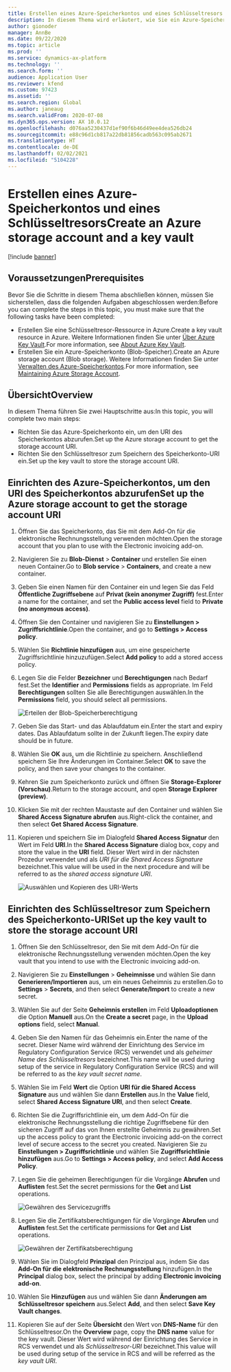 ```yaml
---
title: Erstellen eines Azure-Speicherkontos und eines Schlüsseltresors
description: In diesem Thema wird erläutert, wie Sie ein Azure-Speicherkonto und einen Schlüsseltresor erstellen.
author: gionoder
manager: AnnBe
ms.date: 09/22/2020
ms.topic: article
ms.prod: ''
ms.service: dynamics-ax-platform
ms.technology: ''
ms.search.form: ''
audience: Application User
ms.reviewer: kfend
ms.custom: 97423
ms.assetid: ''
ms.search.region: Global
ms.author: janeaug
ms.search.validFrom: 2020-07-08
ms.dyn365.ops.version: AX 10.0.12
ms.openlocfilehash: d076aa5230437d1ef90f6b46d49ee4dea526db24
ms.sourcegitcommit: e88c96d1cb817a22db81856cadb563c095ab2671
ms.translationtype: HT
ms.contentlocale: de-DE
ms.lasthandoff: 02/02/2021
ms.locfileid: "5104228"
---
```

# <a name="create-an-azure-storage-account-and-a-key-vault"></a><span data-ttu-id="b1d56-103">Erstellen eines Azure-Speicherkontos und eines Schlüsseltresors</span><span class="sxs-lookup"><span data-stu-id="b1d56-103">Create an Azure storage account and a key vault</span></span>

[!include [banner](../includes/banner.md)]

## <a name="prerequisites"></a><span data-ttu-id="b1d56-104">Voraussetzungen</span><span class="sxs-lookup"><span data-stu-id="b1d56-104">Prerequisites</span></span>

<span data-ttu-id="b1d56-105">Bevor Sie die Schritte in diesem Thema abschließen können, müssen Sie sicherstellen, dass die folgenden Aufgaben abgeschlossen werden:</span><span class="sxs-lookup"><span data-stu-id="b1d56-105">Before you can complete the steps in this topic, you must make sure that the following tasks have been completed:</span></span>

- <span data-ttu-id="b1d56-106">Erstellen Sie eine Schlüsseltresor-Ressource in Azure.</span><span class="sxs-lookup"><span data-stu-id="b1d56-106">Create a key vault resource in Azure.</span></span> <span data-ttu-id="b1d56-107">Weitere Informationen finden Sie unter [Über Azure Key Vault](https://docs.microsoft.com/azure/key-vault/general/overview).</span><span class="sxs-lookup"><span data-stu-id="b1d56-107">For more information, see [About Azure Key Vault](https://docs.microsoft.com/azure/key-vault/general/overview).</span></span>
- <span data-ttu-id="b1d56-108">Erstellen Sie ein Azure-Speicherkonto (Blob-Speicher).</span><span class="sxs-lookup"><span data-stu-id="b1d56-108">Create an Azure storage account (Blob storage).</span></span> <span data-ttu-id="b1d56-109">Weitere Informationen finden Sie unter [Verwalten des Azure-Speicherkontos](https://docs.microsoft.com/azure/storage/blobs/).</span><span class="sxs-lookup"><span data-stu-id="b1d56-109">For more information, see [Maintaining Azure Storage Account](https://docs.microsoft.com/azure/storage/blobs/).</span></span>

## <a name="overview"></a><span data-ttu-id="b1d56-110">Übersicht</span><span class="sxs-lookup"><span data-stu-id="b1d56-110">Overview</span></span>

<span data-ttu-id="b1d56-111">In diesem Thema führen Sie zwei Hauptschritte aus:</span><span class="sxs-lookup"><span data-stu-id="b1d56-111">In this topic, you will complete two main steps:</span></span>

- <span data-ttu-id="b1d56-112">Richten Sie das Azure-Speicherkonto ein, um den URI des Speicherkontos abzurufen.</span><span class="sxs-lookup"><span data-stu-id="b1d56-112">Set up the Azure storage account to get the storage account URI.</span></span>
- <span data-ttu-id="b1d56-113">Richten Sie den Schlüsseltresor zum Speichern des Speicherkonto-URI ein.</span><span class="sxs-lookup"><span data-stu-id="b1d56-113">Set up the key vault to store the storage account URI.</span></span>

## <a name="set-up-the-azure-storage-account-to-get-the-storage-account-uri"></a><span data-ttu-id="b1d56-114">Einrichten des Azure-Speicherkontos, um den URI des Speicherkontos abzurufen</span><span class="sxs-lookup"><span data-stu-id="b1d56-114">Set up the Azure storage account to get the storage account URI</span></span>

1. <span data-ttu-id="b1d56-115">Öffnen Sie das Speicherkonto, das Sie mit dem Add-On für die elektronische Rechnungsstellung verwenden möchten.</span><span class="sxs-lookup"><span data-stu-id="b1d56-115">Open the storage account that you plan to use with the Electronic invoicing add-on.</span></span>
2. <span data-ttu-id="b1d56-116">Navigieren Sie zu **Blob-Dienst** \> **Container** und erstellen Sie einen neuen Container.</span><span class="sxs-lookup"><span data-stu-id="b1d56-116">Go to **Blob service** \> **Containers**, and create a new container.</span></span>
3. <span data-ttu-id="b1d56-117">Geben Sie einen Namen für den Container ein und legen Sie das Feld **Öffentliche Zugriffsebene** auf **Privat (kein anonymer Zugriff)** fest.</span><span class="sxs-lookup"><span data-stu-id="b1d56-117">Enter a name for the container, and set the **Public access level** field to **Private (no anonymous access)**.</span></span>
4. <span data-ttu-id="b1d56-118">Öffnen Sie den Container und navigieren Sie zu **Einstellungen \> Zugriffsrichtlinie**.</span><span class="sxs-lookup"><span data-stu-id="b1d56-118">Open the container, and go to **Settings \> Access policy**.</span></span>
5. <span data-ttu-id="b1d56-119">Wählen Sie **Richtlinie hinzufügen** aus, um eine gespeicherte Zugriffsrichtlinie hinzuzufügen.</span><span class="sxs-lookup"><span data-stu-id="b1d56-119">Select **Add policy** to add a stored access policy.</span></span>
6. <span data-ttu-id="b1d56-120">Legen Sie die Felder **Bezeichner** und **Berechtigungen** nach Bedarf fest.</span><span class="sxs-lookup"><span data-stu-id="b1d56-120">Set the **Identifier** and **Permissions** fields as appropriate.</span></span> <span data-ttu-id="b1d56-121">Im Feld **Berechtigungen** sollten Sie alle Berechtigungen auswählen.</span><span class="sxs-lookup"><span data-stu-id="b1d56-121">In the **Permissions** field, you should select all permissions.</span></span>

    ![Erteilen der Blob-Speicherberechtigung](media/e-Invoicing-services-create-azure-resources-grant-blob-permissions.png)

7. <span data-ttu-id="b1d56-123">Geben Sie das Start- und das Ablaufdatum ein.</span><span class="sxs-lookup"><span data-stu-id="b1d56-123">Enter the start and expiry dates.</span></span> <span data-ttu-id="b1d56-124">Das Ablaufdatum sollte in der Zukunft liegen.</span><span class="sxs-lookup"><span data-stu-id="b1d56-124">The expiry date should be in future.</span></span>
8. <span data-ttu-id="b1d56-125">Wählen Sie **OK** aus, um die Richtlinie zu speichern. Anschließend speichern Sie Ihre Änderungen im Container.</span><span class="sxs-lookup"><span data-stu-id="b1d56-125">Select **OK** to save the policy, and then save your changes to the container.</span></span>
9. <span data-ttu-id="b1d56-126">Kehren Sie zum Speicherkonto zurück und öffnen Sie **Storage-Explorer (Vorschau)**.</span><span class="sxs-lookup"><span data-stu-id="b1d56-126">Return to the storage account, and open **Storage Explorer (preview)**.</span></span>
10. <span data-ttu-id="b1d56-127">Klicken Sie mit der rechten Maustaste auf den Container und wählen Sie **Shared Access Signature abrufen** aus.</span><span class="sxs-lookup"><span data-stu-id="b1d56-127">Right-click the container, and then select **Get Shared Access Signature**.</span></span>
11. <span data-ttu-id="b1d56-128">Kopieren und speichern Sie im Dialogfeld **Shared Access Signatur** den Wert im Feld **URI**.</span><span class="sxs-lookup"><span data-stu-id="b1d56-128">In the **Shared Access Signature** dialog box, copy and store the value in the **URI** field.</span></span> <span data-ttu-id="b1d56-129">Dieser Wert wird in der nächsten Prozedur verwendet und als *URI für die Shared Access Signature* bezeichnet.</span><span class="sxs-lookup"><span data-stu-id="b1d56-129">This value will be used in the next procedure and will be referred to as the *shared access signature URI*.</span></span>

    ![Auswählen und Kopieren des URI-Werts](media/e-Invoicing-services-create-azure-resources-select-and-copy-uri.png)

## <a name="set-up-the-key-vault-to-store-the-storage-account-uri"></a><span data-ttu-id="b1d56-131">Einrichten des Schlüsseltresor zum Speichern des Speicherkonto-URI</span><span class="sxs-lookup"><span data-stu-id="b1d56-131">Set up the key vault to store the storage account URI</span></span>

1. <span data-ttu-id="b1d56-132">Öffnen Sie den Schlüsseltresor, den Sie mit dem Add-On für die elektronische Rechnungsstellung verwenden möchten.</span><span class="sxs-lookup"><span data-stu-id="b1d56-132">Open the key vault that you intend to use with the Electronic invoicing add-on.</span></span>
2. <span data-ttu-id="b1d56-133">Navigieren Sie zu **Einstellungen** \> **Geheimnisse** und wählen Sie dann **Generieren/Importieren** aus, um ein neues Geheimnis zu erstellen.</span><span class="sxs-lookup"><span data-stu-id="b1d56-133">Go to **Settings** \> **Secrets**, and then select **Generate/Import** to create a new secret.</span></span>
3. <span data-ttu-id="b1d56-134">Wählen Sie auf der Seite **Geheimnis erstellen** im Feld **Uploadoptionen** die Option **Manuell** aus.</span><span class="sxs-lookup"><span data-stu-id="b1d56-134">On the **Create a secret** page, in the **Upload options** field, select **Manual**.</span></span>
4. <span data-ttu-id="b1d56-135">Geben Sie den Namen für das Geheimnis ein.</span><span class="sxs-lookup"><span data-stu-id="b1d56-135">Enter the name of the secret.</span></span> <span data-ttu-id="b1d56-136">Dieser Name wird während der Einrichtung des Service im Regulatory Configuration Service (RCS) verwendet und als *geheimer Name des Schlüsseltresors* bezeichnet.</span><span class="sxs-lookup"><span data-stu-id="b1d56-136">This name will be used during setup of the service in Regulatory Configuration Service (RCS) and will be referred to as the *key vault secret name*.</span></span>
5. <span data-ttu-id="b1d56-137">Wählen Sie im Feld **Wert** die Option **URI für die Shared Access Signature** aus und wählen Sie dann **Erstellen** aus.</span><span class="sxs-lookup"><span data-stu-id="b1d56-137">In the **Value** field, select **Shared Access Signature URI**, and then select **Create**.</span></span>
6. <span data-ttu-id="b1d56-138">Richten Sie die Zugriffsrichtlinie ein, um dem Add-On für die elektronische Rechnungsstellung die richtige Zugriffsebene für den sicheren Zugriff auf das von Ihnen erstellte Geheimnis zu gewähren.</span><span class="sxs-lookup"><span data-stu-id="b1d56-138">Set up the access policy to grant the Electronic invoicing add-on the correct level of secure access to the secret you created.</span></span> <span data-ttu-id="b1d56-139">Navigieren Sie zu **Einstellungen \> Zugriffsrichtlinie** und wählen Sie **Zugriffsrichtlinie hinzufügen** aus.</span><span class="sxs-lookup"><span data-stu-id="b1d56-139">Go to **Settings \> Access policy**, and select **Add Access Policy**.</span></span>
7. <span data-ttu-id="b1d56-140">Legen Sie die geheimen Berechtigungen für die Vorgänge **Abrufen** und **Auflisten** fest.</span><span class="sxs-lookup"><span data-stu-id="b1d56-140">Set the secret permissions for the **Get** and **List** operations.</span></span>

    ![Gewähren des Servicezugriffs](media/e-Invoicing-services-create-azure-resources-grant-service-access.png)

8. <span data-ttu-id="b1d56-142">Legen Sie die Zertifikatsberechtigungen für die Vorgänge **Abrufen** und **Auflisten** fest.</span><span class="sxs-lookup"><span data-stu-id="b1d56-142">Set the certificate permissions for **Get** and **List** operations.</span></span>

    ![Gewähren der Zertifikatsberechtigung](media/e-Invoicing-services-create-azure-resources-grant-certificate-permission.png)

9. <span data-ttu-id="b1d56-144">Wählen Sie im Dialogfeld **Prinzipal** den Prinzipal aus, indem Sie das **Add-On für die elektronische Rechnungsstellung** hinzufügen.</span><span class="sxs-lookup"><span data-stu-id="b1d56-144">In the **Principal** dialog box, select the principal by adding **Electronic invoicing add-on**.</span></span>
10. <span data-ttu-id="b1d56-145">Wählen Sie **Hinzufügen** aus und wählen Sie dann **Änderungen am Schlüsseltresor speichern** aus.</span><span class="sxs-lookup"><span data-stu-id="b1d56-145">Select **Add**, and then select **Save Key Vault changes**.</span></span>
11. <span data-ttu-id="b1d56-146">Kopieren Sie auf der Seite **Übersicht** den Wert von **DNS-Name** für den Schlüsseltresor.</span><span class="sxs-lookup"><span data-stu-id="b1d56-146">On the **Overview** page, copy the **DNS name** value for the key vault.</span></span> <span data-ttu-id="b1d56-147">Dieser Wert wird während der Einrichtung des Service in RCS verwendet und als *Schlüsseltresor-URI* bezeichnet.</span><span class="sxs-lookup"><span data-stu-id="b1d56-147">This value will be used during setup of the service in RCS and will be referred as the *key vault URI*.</span></span>
